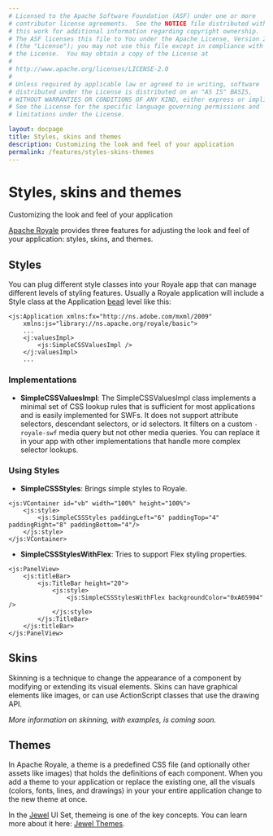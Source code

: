 ```yaml
---
# Licensed to the Apache Software Foundation (ASF) under one or more
# contributor license agreements.  See the NOTICE file distributed with
# this work for additional information regarding copyright ownership.
# The ASF licenses this file to You under the Apache License, Version 2.0
# (the "License"); you may not use this file except in compliance with
# the License.  You may obtain a copy of the License at
# 
# http://www.apache.org/licenses/LICENSE-2.0
# 
# Unless required by applicable law or agreed to in writing, software
# distributed under the License is distributed on an "AS IS" BASIS,
# WITHOUT WARRANTIES OR CONDITIONS OF ANY KIND, either express or implied.
# See the License for the specific language governing permissions and
# limitations under the License.

layout: docpage
title: Styles, skins and themes
description: Customizing the look and feel of your application
permalink: /features/styles-skins-themes
---
```


# Styles, skins and themes

Customizing the look and feel of your application

[Apache Royale](https://royale.apache.org/) provides three features for adjusting the look and feel of your application: styles, skins, and themes.

## Styles

You can plug different style classes into your Royale app that can manage different levels of styling features. Usually a Royale application will include a Style class at the Application [bead](features/strands-and-beads) level like this:

```mxml
<js:Application xmlns:fx="http://ns.adobe.com/mxml/2009"
    xmlns:js="library://ns.apache.org/royale/basic">
    ...
    <j:valuesImpl>
        <js:SimpleCSSValuesImpl />
    </j:valuesImpl>
    ...
```

### Implementations

- **SimpleCSSValuesImpl**: The SimpleCSSValuesImpl class implements a minimal set of CSS lookup rules that is sufficient for most applications and is easily implemented for SWFs. It does not support attribute selectors, descendant selectors, or id selectors. It filters on a custom `-royale-swf` media query but not other media queries. You can replace it in your app with other implementations that handle more complex selector lookups.

### Using Styles

- **SimpleCSSStyles**: Brings simple styles to Royale.

```mxml
<js:VContainer id="vb" width="100%" height="100%">
    <js:style>
        <js:SimpleCSSStyles paddingLeft="6" paddingTop="4" paddingRight="8" paddingBottom="4"/>
    </js:style>
</js:VContainer>
```

- **SimpleCSSStylesWithFlex**: Tries to support Flex styling properties.

```mxml
<js:PanelView>
    <js:titleBar>
        <js:TitleBar height="20">
            <js:style>
                <js:SimpleCSSStylesWithFlex backgroundColor="0xA65904" />
            </js:style>
        </js:TitleBar>
    </js:titleBar>
</js:PanelView>
```

## Skins

Skinning is a technique to change the appearance of a component by modifying or extending its visual elements. Skins can have graphical elements like images, or can use ActionScript classes that use the drawing API.

_More information on skinning, with examples, is coming soon._

## Themes

In Apache Royale, a theme is a predefined CSS file (and optionally other assets like images) that holds the definitions of each component. When you add a theme to your application or replace the existing one, all the visuals (colors, fonts, lines, and drawings) in your your entire application change to the new theme at once.

In the [Jewel](component-sets/jewel) UI Set, themeing is one of the key concepts. You can learn more about it here: [Jewel Themes](component-sets/jewel/themes).
